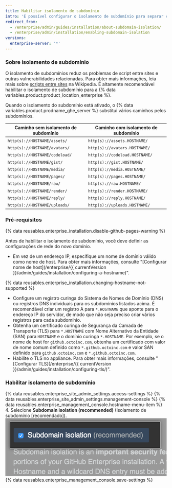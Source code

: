 ```yaml
---
title: Habilitar isolamento de subdomínio
intro: 'É possível configurar o isolamento de subdomínio para separar com segurança o conteúdo enviado pelo usuário de outras partes do seu appliance do {% data variables.product.prodname_ghe_server %}.'
redirect_from:
  - /enterprise/admin/guides/installation/about-subdomain-isolation/
  - /enterprise/admin/installation/enabling-subdomain-isolation
versions:
  enterprise-server: '*'
---
```


### Sobre isolamento de subdomínio

O isolamento de subdomínios reduz os problemas de script entre sites e outras vulnerabilidades relacionadas. Para obter mais informações, leia mais sobre [scripts entre sites](http://en.wikipedia.org/wiki/Cross-site_scripting) na Wikipedia. É altamente recomendável habilitar o isolamento de subdomínio para a {% data variables.product.product_location_enterprise %}.

Quando o isolamento do subdomínio está ativado, o {% data variables.product.prodname_ghe_server %} substitui vários caminhos pelos subdomínios.

| Caminho sem isolamento de subdomínio | Caminho com isolamento de subdomínio |
| ------------------------------------ | ------------------------------------ |
| `http(s)://HOSTNAME/assets/`         | `http(s)://assets.HOSTNAME/`         |
| `http(s)://HOSTNAME/avatars/`        | `http(s)://avatars.HOSTNAME/`        |
| `http(s)://HOSTNAME/codeload/`       | `http(s)://codeload.HOSTNAME/`       |
| `http(s)://HOSTNAME/gist/`           | `http(s)://gist.HOSTNAME/`           |
| `http(s)://HOSTNAME/media/`          | `http(s)://media.HOSTNAME/`          |
| `http(s)://HOSTNAME/pages/`          | `http(s)://pages.HOSTNAME/`          |
| `http(s)://HOSTNAME/raw/`            | `http(s)://raw.HOSTNAME/`            |
| `http(s)://HOSTNAME/render/`         | `http(s)://render.HOSTNAME/`         |
| `http(s)://HOSTNAME/reply/`          | `http(s)://reply.HOSTNAME/`          |
| `http(s)://HOSTNAME/uploads/`        | `http(s)://uploads.HOSTNAME/`        |

### Pré-requisitos

{% data reusables.enterprise_installation.disable-github-pages-warning %}

Antes de habilitar o isolamento de subdomínio, você deve definir as configurações de rede do novo domínio.

- Em vez de um endereço IP, especifique um nome de domínio válido como nome de host. Para obter mais informações, consulte "[Configurar nome de host](/enterprise/{{ currentVersion }}/admin/guides/installation/configuring-a-hostname)".

{% data reusables.enterprise_installation.changing-hostname-not-supported %}

- Configure um registro curinga do Sistema de Nomes de Domínio (DNS) ou registros DNS individuais para os subdomínios listados acima. É recomendável criar um registro A para `*.HOSTNAME` que aponte para o endereço IP do servidor, de modo que não seja preciso criar vários registros para cada subdomínio.
- Obtenha um certificado curinga de Segurança da Camada de Transporte (TLS) para `*.HOSTNAME` com Nome Alternativo da Entidade (SAN) para `HOSTNAME` e o domínio curinga `*.HOSTNAME`. Por exemplo, se o nome de host for `github.octoinc.com`, obtenha um certificado com valor de nome comum definido como `*.github.octoinc.com` e valor SAN definido para `github.octoinc.com` e `*.github.octoinc.com`.
- Habilite o TLS no appliance. Para obter mais informações, consulte "[Configurar TLS](/enterprise/{{ currentVersion }}/admin/guides/installation/configuring-tls/)".

### Habilitar isolamento de subdomínio

{% data reusables.enterprise_site_admin_settings.access-settings %}
{% data reusables.enterprise_site_admin_settings.management-console %}
{% data reusables.enterprise_management_console.hostname-menu-item %}
4. Selecione **Subdomain isolation (recommended)** (Isolamento de subdomínio [recomendado]). ![Caixa de seleção para habilitar o isolamento de subdomínio](/assets/images/enterprise/management-console/subdomain-isolation.png)
{% data reusables.enterprise_management_console.save-settings %}
